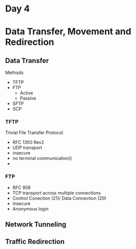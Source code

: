 # Day 4
# Data Transfer, Movement and Redirection

## Data Transfer
  Methods
  * TFTP
  * FTP
      * Active
      * Passive
  * SFTP
  * SCP
  ### TFTP
  Trivial File Transfer Protocol
  * RFC 1350 Rev2
  * UDP transport
  * insecure
  * no terminal communication()
  * 
  ### FTP
  * RFC 959
  * TCP transport across multiple connections
  * Control Conection (21)/ Data Connection (20)
  * insecure
  * Anonymous login
      
      
## Network Tunneling

## Traffic Redirection

